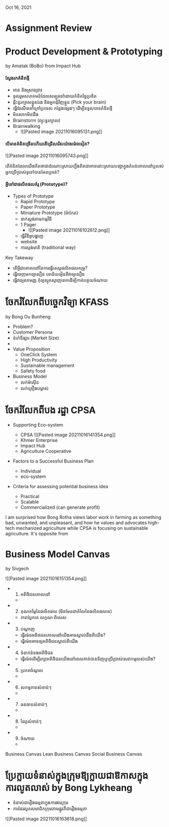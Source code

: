 Oct 16, 2021

# Assignment Review
# Product Development & Prototyping
by Amatak (BoBo) from Impact Hub

#### ស្វែងរកគំនិតថ្មី
- អាន និងស្រាវជ្រាវ
- ចូលរួមសហគមន៍ដែលសម្បូរទៅដោយគំនិតច្នៃប្រឌិត
- ឆ្កឹះខួរក្បាលខ្លួនឯង និងអ្នកជុំវិញខ្លួន (Pick your brain)
- ធ្វើដំណើរទៅក្រៅប្រទេស កន្លែងផ្សេងៗ ដើម្បីទទួលបានគំនិតថ្មី
- មិនសាកមិនដឹង
- Brainstorm (ព្យុះខួរក្បាល)
- Brainwalking 
	- ![[Pasted image 20211016095131.png]]

#### បើមានគំនិតច្រើនហើយតើជ្រើសរើសយ៉ាងម៉េចទៀត?
![[Pasted image 20211016095743.png]]

តើគំនិតដែលយើងគិតថាជាដំណោះស្រាយហ្នឹងពិតជាអាចដោះស្រាយបញ្ហាក្នុងតំបន់គោលដៅឬរបស់អ្នកប្រើប្រាស់ទូទៅបានមែនឬអត់?

#### អ្វីទៅជាផលិតផលគំរូ (Prototype)?
- Types of Prototype
	- Rapid Prototype
	- Paper Prototype
	- Miniature Prototype (ម៉ាកែត)
	- ដាក់ស្តង់តាមកម្មវិធី
	- 1 Pager
		- ![[Pasted image 20211016102612.png]]
	- ធ្វើវីឌីអូបង្ហាញ
	- website
	- ការស្ទង់មាតិ (traditional way)

Key Takeway
- តើអ្វីជាគោលដៅនៃការធ្វើតេស្តផលិតផលគម្រូ?
- ធ្វើចេញមកឲ្យលឿន បរាជ័យរៀនពីវាឲ្យលឿន
- ធ្វើវាឲ្យសាមញ្ញ កុំឲ្យស្មុគស្មាញពេកដើម្បីកាត់បន្ថយចំណាយ

# ចែករំលែកពីបច្ចេកវិទ្យា KFASS
by Bong Ou Bunheng

- Problem?
- Customer Persona
- ទំហំទីផ្សារ (Market Size)
- 
- Value Proposition
	- OneClick System
	- High Productivity
	- Sustainable management
	- Safety food
- Business Model
	- លក់ម៉ាសុីន
	- លក់គ្រឿងបម្លាស់

# ចែករំលែកពីបង រដ្ឋា CPSA
- Supporting Eco-system
	- CPSA
		![[Pasted image 20211016141354.png]]
	- Khmer Enterprise
	- Impact Hub
	- Agriculture Cooperative

- Factors to a Successful Business Plan
	- Individual
	- eco-system

- Criteria for assessing potential business idea 
	- Practical 
	- Scalable
	- Commercialized (can generate profit)

I am surprised how Bong Rotha views labor work in farming as something bad, unwanted, and unpleasant, and how he values and advocates high-tech mechanized agriculture while CPSA is focusing on sustainable agriculture. It's opposite from 

 # Business Model Canvas 
 by Sivgech
 
 ![[Pasted image 20211016151354.png]]

- 1. អតិថិជនគោលដៅ
	- 
- 2. គុណតម្លៃនៃផលិតផល (មិនមែនជាតំលៃនៃផលិតផលទេ)
	- ភាពប្លែកគេ លក្ខណៈពិសេស
- 3. បណ្តាញ
	- ធ្វើម៉េចអតិថជនគោលដៅយើងអាចស្គាល់ដឹងពីយើង?
	- ធ្វើម៉េចអាចឲ្យអតិថិជនស្គាល់ពីយើង
- 4. ទំនាក់ទំនងអតិថិជន
	- ធ្វើម៉េចដើម្បីរក្សាអតិថិជនយើងនៅពេលគាត់បានទិញឬប្រើប្រាស់សេវាកម្មរបស់យើង?
- 5. ប្រភពចំណូល
	- 
- 6. សកម្មភាពសំខាន់ៗ
	- 
- 7. ធនធានសំខាន់ៗ
	- 
- 8. ដៃគូសំខាន់ៗ
	- 
- 9. ចំណាយ
	- 

Business Canvas
Lean Business Canvas
Social Business Canvas

# ប្រែក្លាយទំនាស់ក្នុងក្រុមឱ្យក្លាយជាឱកាសក្នុងការលូតលាស់ by Bong Lykheang
- ទំនាស់ជារឿងធម្មតាក្នុងការងារក្រុម
- ការដែររបូតសមាជិកក្រុមតាមផ្លូវគឺជារឿងធម្មតា

![[Pasted image 20211016163618.png]]
